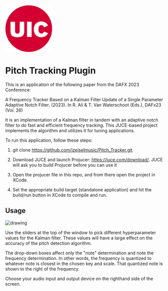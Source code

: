 <!-- markdownlint-disable MD033 -->
<img src="./Assets/University_of_Illinois_at_Chicago_circle_logo.png" alt="drawing" width="150"/>
<!-- markdownlint-enable MD033 -->

# Pitch Tracking Plugin

This is an application of the following paper from the DAFX 2023 Conference:

A Frequency Tracker Based on a Kalman Filter Update of a Single Parameter Adaptive Notch Filter. (2023). In R. Ali \& T. Van Waterschoot (Eds.), DAFx23 (Vol. 26)

It is an implementation of a Kalman filter in tandem with an adaptive notch filter to do fast and efficient frequency tracking. This JUCE-based project implements the algorithm and utilizes it for tuning applications.

To run this application, follow these steps:

  1. git clone https://github.com/jzeiselmusic/Pitch_Tracker.git
  
  2. Download JUCE and launch Projucer: https://juce.com/download/. JUCE will ask you to build Projucer before you can use it

  3. Open the projucer file in this repo, and from there open the project in XCode.
  
  4. Set the appropriate build target (standalone application) and hit the build/run button in XCode to compile and run.

## Usage ##


<img src="./window.png" alt="drawing" width="400"/>

Use the sliders at the top of the window to pick different hyperparameter values for the Kalman filter. These values will have a large effect on the accuracy of the pitch detection algorithm. 

The drop-down boxes affect only the "note" determination and note the frequency determination. In other words, the frequency is quantized to whatever note is closest in the chosen key and scale. That quantized note is shown to the right of the frequency. 

Choose your audio input and output device on the righthand side of the screen. 


